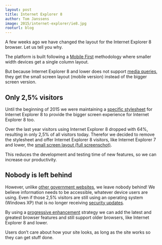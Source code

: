 ```yaml
---
layout: post
title: Internet Explorer 8
author: Tom Janssens
image: 2015/internet-explorer/ie8.jpg
rooturl: blog
---
```


A few weeks ago we have changed the layout for the Internet Explorer 8 browser. Let us tell you why.

The platform is built following a [Mobile First](http://zurb.com/word/mobile-first) methodology where smaller width devices get a single column layout.

But because Internet Explorer 8 and lower does not 
support [media queries](http://www.w3schools.com/cssref/css3_pr_mediaquery.asp), they get the small screen layout (mobile version) instead of the bigger screen version.

## Only 2,5% visitors

Until the beginning of 2015 we were maintaining a [specific stylesheet](http://jakearchibald.github.io/sass-ie/) for Internet Explorer 8 to provide the bigger screen experience for Internet Explorer 8 too.

Over the last year visitors using Internet Explorer 8 dropped with 64%, resulting in only 2,5% of all visitors today.
Therefor we decided to remove the stylesheet and offer Internet Explorer 8 visitors, like Internet Explorer 7 and lower, the <a href="{{site.url}}/images/blog/2015/internet-explorer/win7_ie_8.0.png" data-gallery="enabled">small screen layout (full screenschot)</a>.

This reduces the development and testing time of new features, so we can increase our productivity.

## Nobody is left behind

However, unlike [other government websites](http://www.vlaamseinfolijn.be/nieuws/vlaanderenbe-stopt-met-ondersteuning-ie8), we leave nobody behind!
We believe information needs to be accessible, whatever device users are using. Even if those 2,5% visitors are still using an operating system (Windows XP) that is no longer receiving [security updates](http://www.microsoft.com/en-us/windows/enterprise/end-of-support.aspx). 

By using a [progressive enhancement](http://en.wikipedia.org/wiki/Progressive_enhancement) strategy we can add the latest and greatest browser features and still support older browsers, like Internet Explorer 8 and lower.

Users don’t care about how your site looks, as long as the site works so they can get stuff done.
